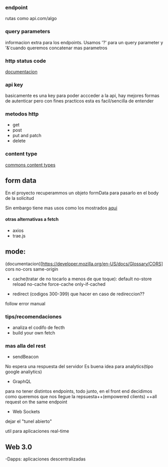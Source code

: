 ### endpoint
rutas como api.com/algo

### query parameters

informacion extra para los endpoints.
Usamos '?' para un query parameter y '&'cuando queremos concatenar mas parametros

### http status code
[documentacion](https://developer.mozilla.org/en-US/docs/Web/HTTP/Status)

### api key
basicamente es una key para poder accceder a la api, hay mejores formas de autenticar pero 
con fines practicos esta es facil/sencilla de entender


### metodos http

+ get
+ post 
+ put and patch
+ delete


### content type 

[commons content types](https://developer.mozilla.org/en-US/docs/Web/HTTP/Basics_of_HTTP/MIME_types/Common_types)

## form data
En el proyecto recuperammos un objeto formData para pasarlo en el body de la solicitud

Sin embargo tiene mas usos como los mostrados [aqui](https://developer.mozilla.org/en-US/docs/Web/API/XMLHttpRequest_API/Using_FormData_Objects)


#### otras alternativas a fetch
+ axios
+ trae.js 



## mode:
(documentacion)[https://developer.mozilla.org/en-US/docs/Glossary/CORS]
cors
no-cors
same-origin

+ cache(tratar de no tocarlo a menos de que toque): 
default
no-store
reload
no-cache
force-cache
only-if-cached

+ redirect (codigos 300-399) 
que hacer en caso de redireccion??

follow
error
manual


### tips/recomendaciones
+ analiza el codifo de fecth
+ build your own fetch


### mas alla del rest

+ sendBeacon

No espera una respuesta del servidor
Es buena idea para analytics(tipo google analiytics)


+ GraphQL

para no tener distintos endpoints, todo junto, en el front end decidimos como queremos que nos llegue la repsuesta++(empowered clients)
++all request on the same endpoint


+ Web Sockets

dejar el "tunel abierto"

util para aplicaciones real-time




## Web 3.0

-Dapps: aplicaciones descentralizadas







